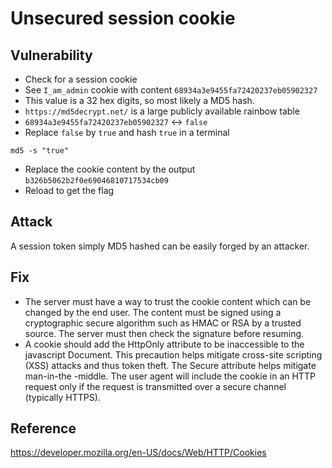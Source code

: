 # Unsecured session cookie

## Vulnerability
* Check for a session cookie
* See `I_am_admin` cookie with content `68934a3e9455fa72420237eb05902327`
* This value is a 32 hex digits, so most likely a MD5 hash.
* `https://md5decrypt.net/` is a large publicly available rainbow table
* `68934a3e9455fa72420237eb05902327` <-> `false`
* Replace `false` by `true` and hash `true` in a terminal
```
md5 -s "true"
```
* Replace the cookie content by the output `b326b5062b2f0e69046810717534cb09`
* Reload to get the flag

## Attack
A session token simply MD5 hashed can be easily forged by an attacker.

## Fix
* The server must have a way to trust the cookie content which can be changed
 by the end user. The content must be signed using a cryptographic secure
 algorithm such as HMAC or RSA by a trusted source. The server must then
 check the signature before resuming.
* A cookie should add the HttpOnly attribute to be inaccessible to the
 javascript Document. This precaution helps mitigate cross-site scripting (XSS) 
 attacks and thus token theft. The Secure attribute helps mitigate man-in-the
 -middle. The user agent will include the cookie in an HTTP request only if the 
 request is transmitted over a secure channel (typically HTTPS).
 
 ## Reference
https://developer.mozilla.org/en-US/docs/Web/HTTP/Cookies
